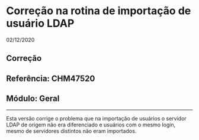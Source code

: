 # Correção na rotina de importação de usuário LDAP
02/12/2020
## Correção
## Referência: CHM47520
## Módulo: Geral
***

Esta versão corrige o problema que na importação de usuários o servidor LDAP de origem não era diferenciado e usuários com o mesmo login, mesmo de servidores distintos não eram importados.